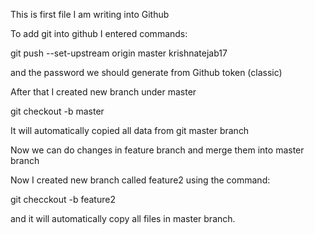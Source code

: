 This is first file I am writing into Github 

To add git into github I entered commands:

git push --set-upstream origin master
krishnatejab17

and the password we should generate from Github token (classic)


After that I created new branch under master

git checkout -b master

It will automatically copied all data from git master branch

Now we can do changes in feature branch and merge them into master branch


Now I created new branch called feature2 using the command:

git checckout -b feature2

and it will automatically copy all files in master branch.



